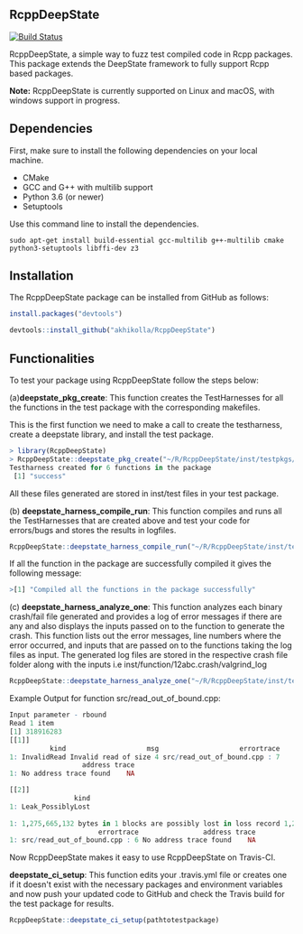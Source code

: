 ## RcppDeepState

[![Build Status](https://travis-ci.org/akhikolla/RcppDeepState.svg?branch=master)](https://travis-ci.org/akhikolla/RcppDeepState)

RcppDeepState, a simple way to fuzz test compiled code in Rcpp packages. This package extends the DeepState framework to fully support Rcpp based packages.

**Note:** RcppDeepState is currently supported on Linux and macOS, with windows support in progress.

## Dependencies

First, make sure to install the following dependencies on your local machine.

* CMake
* GCC and G++ with multilib support
* Python 3.6 (or newer)
* Setuptools

Use this command line to install the dependencies.

```shell
sudo apt-get install build-essential gcc-multilib g++-multilib cmake python3-setuptools libffi-dev z3
```

## Installation

The RcppDeepState package can be installed from GitHub as follows:

```R
install.packages("devtools")

devtools::install_github("akhikolla/RcppDeepState")
```

## Functionalities

To test your package using RcppDeepState follow the steps below:

(a)**deepstate_pkg_create**: This function creates the TestHarnesses for all the functions in the test package with the corresponding makefiles.

This is the first function we need to make a call to create the testharness, create a deepstate library, and install the test package.

```R
> library(RcppDeepState)
> RcppDeepState::deepstate_pkg_create("~/R/RcppDeepState/inst/testpkgs/testSAN")
Testharness created for 6 functions in the package
 [1] "success"
```
All these files generated are stored in inst/test files in your test package.

(b) **deepstate_harness_compile_run**: This function compiles and runs all the TestHarnesses that are created above and test your code for errors/bugs and stores the results in logfiles.

```R
RcppDeepState::deepstate_harness_compile_run("~/R/RcppDeepState/inst/testpkgs/testSAN")

```
If all the function in the package are successfully compiled it gives the following message:

```R
>[1] "Compiled all the functions in the package successfully"
```

(c) **deepstate_harness_analyze_one**: This function analyzes each binary crash/fail file generated and provides a log of error messages if there are any and also displays the inputs passed on to the function to generate the crash.
This function lists out the error messages, line numbers where the error occurred, and inputs that are passed on to the functions taking the log files as input. The generated log files are stored in the respective crash file folder along with the inputs i.e inst/function/12abc.crash/valgrind_log

```R
RcppDeepState::deepstate_harness_analyze_one("~/R/RcppDeepState/inst/testpkgs/testSAN")
```

Example Output for function src/read_out_of_bound.cpp:

```R
Input parameter - rbound
Read 1 item
[1] 318916283
[[1]]
          kind                    msg                    errortrace
1: InvalidRead Invalid read of size 4 src/read_out_of_bound.cpp : 7
                  address trace
1: No address trace found    NA

[[2]]
                kind
1: Leak_PossiblyLost
                                                                               msg
1: 1,275,665,132 bytes in 1 blocks are possibly lost in loss record 1,279 of 1,279
                      errortrace                address trace
1: src/read_out_of_bound.cpp : 6 No address trace found    NA

```
Now RcppDeepState makes it easy to use RcppDeepState on Travis-CI. 

**deepstate_ci_setup**: This function edits your .travis.yml file or creates one if it doesn't exist with the necessary packages and environment variables and now push your updated code to GitHub and check the Travis build for the test package for results.

```R
RcppDeepState::deepstate_ci_setup(pathtotestpackage)
```
